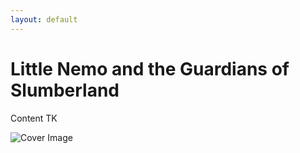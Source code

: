 ```yaml
---
layout: default
---
```

# Little Nemo and the Guardians of Slumberland

Content TK

![Cover Image](/assets/images/press/little-nemo/little-nemo-cover-image.png)